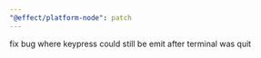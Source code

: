 ```yaml
---
"@effect/platform-node": patch
---
```


fix bug where keypress could still be emit after terminal was quit
